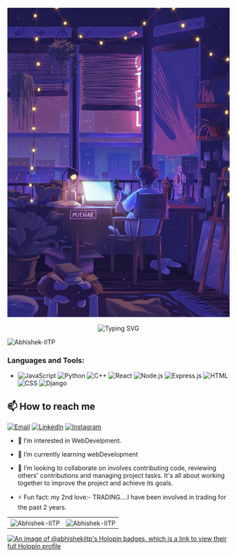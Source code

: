 <p align="center">
  <img src="image/github.gif" alt="chillin" width="555" height="700" />
</p>

<p align="center">
  <a href="https://git.io/typing-svg" style="text-decoration: none;">
    <img src="https://readme-typing-svg.demolab.com?font=Aboreto&weight=800&size=36&duration=3000&pause=1000&color=0083C6&background=EBFF3900&center=true&multiline=true&random=false&width=450&height=130&lines=Greetings!+;I'm+Abhishek+Mohanty%F0%9F%9A%80" alt="Typing SVG" />
  </a>
</p>

<p align="left">
  <img src="https://komarev.com/ghpvc/?username=Abhishek-IITP&label=Profile%20views&color=b1bc62&style=flat" alt="Abhishek-IITP" />
</p>



<h3 align="left">Languages and Tools:</h3>

- ![JavaScript](https://img.shields.io/badge/JavaScript-F7DF1E?style=for-the-badge&logo=javascript&logoColor=black)
![Python](https://img.shields.io/badge/Python-3776AB?style=for-the-badge&logo=python&logoColor=white)
![C++](https://img.shields.io/badge/C++-00599C?style=for-the-badge&logo=cplusplus&logoColor=white)
![React](https://img.shields.io/badge/React-20232A?style=for-the-badge&logo=react&logoColor=61DAFB)
![Node.js](https://img.shields.io/badge/Node.js-43853D?style=for-the-badge&logo=nodedotjs&logoColor=white)
![Express.js](https://img.shields.io/badge/Express.js-404D59?style=for-the-badge)
![HTML](https://img.shields.io/badge/HTML5-E34F26?style=for-the-badge&logo=html5&logoColor=white)
![CSS](https://img.shields.io/badge/CSS3-1572B6?style=for-the-badge&logo=css3&logoColor=white)
![Django](https://img.shields.io/badge/Django-092E20?style=for-the-badge&logo=django&logoColor=white)
## 📫 How to reach me

[![Email](https://img.shields.io/badge/Email-me%20here-red?style=for-the-badge)](mailto:abhishekmoanty7325@gmail.com)
[![LinkedIn](https://img.shields.io/badge/LinkedIn-0A66C2?style=for-the-badge&logo=linkedin&logoColor=white)](https://www.linkedin.com/in/abhishek-kumar-mohanty-716b432b5)
[![Instagram](https://img.shields.io/badge/Instagram-E4405F?style=for-the-badge&logo=instagram&logoColor=white)](https://www.instagram.com/mr_abhi_930/)
- 👀 I’m interested in WebDevelpment.
- 🌱 I’m currently learning webDevelopment
- 💞️ I’m looking to collaborate on involves contributing code, reviewing others' contributions and managing project tasks. It's all about working together to improve the project and achieve its goals.

- ⚡ Fun fact: my 2nd love:-  TRADING....I have been involved in trading for the past 2 years.



<table>
  <tr>
    <td><img align="center" src="https://github-readme-streak-stats.herokuapp.com/?user=Abhishek-IITP&theme=dark" alt="Abhishek-IITP" /></td>
    <td><img align="center" src="https://github-readme-stats.vercel.app/api?username=Abhishek-IITP&show_icons=true&theme=tokyonight&locale=en" alt="Abhishek-IITP" /></td>
  </tr>
</table>



[![An image of @abhishekiitp's Holopin badges, which is a link to view their full Holopin profile](https://holopin.me/abhishekiitp)](https://holopin.io/@abhishekiitp)




<!---
Abhishek-IITP/Abhishek-IITP is a ✨ special ✨ repository because its `README.md` (this file) appears on your GitHub profile.
You can click the Preview link to take a look at your changes.
--->
